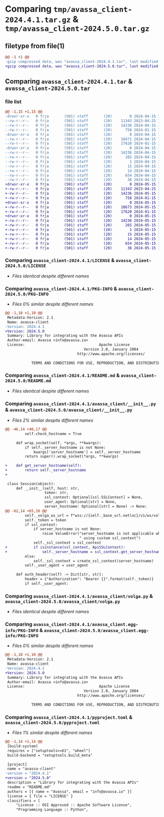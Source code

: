 # Comparing `tmp/avassa_client-2024.4.1.tar.gz` & `tmp/avassa_client-2024.5.0.tar.gz`

## filetype from file(1)

```diff
@@ -1 +1 @@
-gzip compressed data, was "avassa_client-2024.4.1.tar", last modified: Mon Apr 15 12:23:06 2024, max compression
+gzip compressed data, was "avassa_client-2024.5.0.tar", last modified: Wed May 15 17:11:11 2024, max compression
```

## Comparing `avassa_client-2024.4.1.tar` & `avassa_client-2024.5.0.tar`

### file list

```diff
@@ -1,15 +1,15 @@
-drwxr-xr-x   0 frja       (501) staff       (20)        0 2024-04-15 12:23:06.048917 avassa_client-2024.4.1/
--rw-r--r--   0 frja       (501) staff       (20)    11343 2023-04-25 10:38:10.000000 avassa_client-2024.4.1/LICENSE
--rw-r--r--   0 frja       (501) staff       (20)    14236 2024-04-15 12:23:06.048590 avassa_client-2024.4.1/PKG-INFO
--rw-r--r--   0 frja       (501) staff       (20)      758 2024-01-15 13:20:32.000000 avassa_client-2024.4.1/README.md
-drwxr-xr-x   0 frja       (501) staff       (20)        0 2024-04-15 12:23:06.046927 avassa_client-2024.4.1/avassa_client/
--rw-r--r--   0 frja       (501) staff       (20)    10471 2024-04-15 12:20:50.000000 avassa_client-2024.4.1/avassa_client/__init__.py
--rw-r--r--   0 frja       (501) staff       (20)    17620 2024-01-15 13:06:43.000000 avassa_client-2024.4.1/avassa_client/volga.py
-drwxr-xr-x   0 frja       (501) staff       (20)        0 2024-04-15 12:23:06.048310 avassa_client-2024.4.1/avassa_client.egg-info/
--rw-r--r--   0 frja       (501) staff       (20)    14236 2024-04-15 12:23:06.000000 avassa_client-2024.4.1/avassa_client.egg-info/PKG-INFO
--rw-r--r--   0 frja       (501) staff       (20)      265 2024-04-15 12:23:06.000000 avassa_client-2024.4.1/avassa_client.egg-info/SOURCES.txt
--rw-r--r--   0 frja       (501) staff       (20)        1 2024-04-15 12:23:06.000000 avassa_client-2024.4.1/avassa_client.egg-info/dependency_links.txt
--rw-r--r--   0 frja       (501) staff       (20)       15 2024-04-15 12:23:06.000000 avassa_client-2024.4.1/avassa_client.egg-info/requires.txt
--rw-r--r--   0 frja       (501) staff       (20)       14 2024-04-15 12:23:06.000000 avassa_client-2024.4.1/avassa_client.egg-info/top_level.txt
--rw-r--r--   0 frja       (501) staff       (20)      654 2024-04-15 12:22:36.000000 avassa_client-2024.4.1/pyproject.toml
--rw-r--r--   0 frja       (501) staff       (20)       38 2024-04-15 12:23:06.048967 avassa_client-2024.4.1/setup.cfg
+drwxr-xr-x   0 frja       (501) staff       (20)        0 2024-05-15 17:11:11.101291 avassa_client-2024.5.0/
+-rw-r--r--   0 frja       (501) staff       (20)    11343 2023-04-25 10:38:10.000000 avassa_client-2024.5.0/LICENSE
+-rw-r--r--   0 frja       (501) staff       (20)    14236 2024-05-15 17:11:11.101062 avassa_client-2024.5.0/PKG-INFO
+-rw-r--r--   0 frja       (501) staff       (20)      758 2024-01-15 13:20:32.000000 avassa_client-2024.5.0/README.md
+drwxr-xr-x   0 frja       (501) staff       (20)        0 2024-05-15 17:11:11.099693 avassa_client-2024.5.0/avassa_client/
+-rw-r--r--   0 frja       (501) staff       (20)    10673 2024-05-15 17:10:45.000000 avassa_client-2024.5.0/avassa_client/__init__.py
+-rw-r--r--   0 frja       (501) staff       (20)    17620 2024-01-15 13:06:43.000000 avassa_client-2024.5.0/avassa_client/volga.py
+drwxr-xr-x   0 frja       (501) staff       (20)        0 2024-05-15 17:11:11.100823 avassa_client-2024.5.0/avassa_client.egg-info/
+-rw-r--r--   0 frja       (501) staff       (20)    14236 2024-05-15 17:11:11.000000 avassa_client-2024.5.0/avassa_client.egg-info/PKG-INFO
+-rw-r--r--   0 frja       (501) staff       (20)      265 2024-05-15 17:11:11.000000 avassa_client-2024.5.0/avassa_client.egg-info/SOURCES.txt
+-rw-r--r--   0 frja       (501) staff       (20)        1 2024-05-15 17:11:11.000000 avassa_client-2024.5.0/avassa_client.egg-info/dependency_links.txt
+-rw-r--r--   0 frja       (501) staff       (20)       15 2024-05-15 17:11:11.000000 avassa_client-2024.5.0/avassa_client.egg-info/requires.txt
+-rw-r--r--   0 frja       (501) staff       (20)       14 2024-05-15 17:11:11.000000 avassa_client-2024.5.0/avassa_client.egg-info/top_level.txt
+-rw-r--r--   0 frja       (501) staff       (20)      654 2024-05-15 17:10:59.000000 avassa_client-2024.5.0/pyproject.toml
+-rw-r--r--   0 frja       (501) staff       (20)       38 2024-05-15 17:11:11.101329 avassa_client-2024.5.0/setup.cfg
```

### Comparing `avassa_client-2024.4.1/LICENSE` & `avassa_client-2024.5.0/LICENSE`

 * *Files identical despite different names*

### Comparing `avassa_client-2024.4.1/PKG-INFO` & `avassa_client-2024.5.0/PKG-INFO`

 * *Files 0% similar despite different names*

```diff
@@ -1,10 +1,10 @@
 Metadata-Version: 2.1
 Name: avassa-client
-Version: 2024.4.1
+Version: 2024.5.0
 Summary: Library for integrating with the Avassa APIs
 Author-email: Avassa <info@avassa.io>
 License:                                  Apache License
                                    Version 2.0, January 2004
                                 http://www.apache.org/licenses/
         
            TERMS AND CONDITIONS FOR USE, REPRODUCTION, AND DISTRIBUTION
```

### Comparing `avassa_client-2024.4.1/README.md` & `avassa_client-2024.5.0/README.md`

 * *Files identical despite different names*

### Comparing `avassa_client-2024.4.1/avassa_client/__init__.py` & `avassa_client-2024.5.0/avassa_client/__init__.py`

 * *Files 2% similar despite different names*

```diff
@@ -46,14 +46,17 @@
         self.check_hostname = True
 
     def wrap_socket(self, *args, **kwargs):
         if self._server_hostname is not None:
             kwargs['server_hostname'] = self._server_hostname
         return super().wrap_socket(*args, **kwargs)
 
+    def get_server_hostname(self):
+        return self._server_hostname
+
 
 class Session(object):
     def __init__(self, host: str,
                  token: str,
                  ssl_context: Optional[ssl.SSLContext] = None,
                  user_agent: Optional[str] = None,
                  server_hostname: Optional[str] = None) -> None:
@@ -62,14 +65,16 @@
         self._volga_ws_url = f"wss://{self._base_url.netloc}/v1/ws/volga"
         self._token = token
         if ssl_context:
             if server_hostname is not None:
                 raise ValueError("server_hostname is not applicable when"
                                  " using custom ssl_context")
             self._ssl_context = ssl_context
+            if isinstance(ssl_context, ApiSSLContext):
+                self._server_hostname = ssl_context.get_server_hostname()
         else:
             self._ssl_context = create_ssl_context(server_hostname)
         self._user_agent = user_agent
 
     def auth_header(self) -> Dict[str, str]:
         header = {"Authorization": "Bearer {}".format(self._token)}
         if self._user_agent:
```

### Comparing `avassa_client-2024.4.1/avassa_client/volga.py` & `avassa_client-2024.5.0/avassa_client/volga.py`

 * *Files identical despite different names*

### Comparing `avassa_client-2024.4.1/avassa_client.egg-info/PKG-INFO` & `avassa_client-2024.5.0/avassa_client.egg-info/PKG-INFO`

 * *Files 0% similar despite different names*

```diff
@@ -1,10 +1,10 @@
 Metadata-Version: 2.1
 Name: avassa-client
-Version: 2024.4.1
+Version: 2024.5.0
 Summary: Library for integrating with the Avassa APIs
 Author-email: Avassa <info@avassa.io>
 License:                                  Apache License
                                    Version 2.0, January 2004
                                 http://www.apache.org/licenses/
         
            TERMS AND CONDITIONS FOR USE, REPRODUCTION, AND DISTRIBUTION
```

### Comparing `avassa_client-2024.4.1/pyproject.toml` & `avassa_client-2024.5.0/pyproject.toml`

 * *Files 1% similar despite different names*

```diff
@@ -1,14 +1,14 @@
 [build-system]
 requires = ["setuptools>=61", "wheel"]
 build-backend = "setuptools.build_meta"
 
 [project]
 name = "avassa-client"
-version = "2024.4.1"
+version = "2024.5.0"
 description = "Library for integrating with the Avassa APIs"
 readme = "README.md"
 authors = [{ name = "Avassa", email = "info@avassa.io" }]
 license = { file = "LICENSE" }
 classifiers = [
     "License :: OSI Approved :: Apache Software License",
     "Programming Language :: Python",
```

